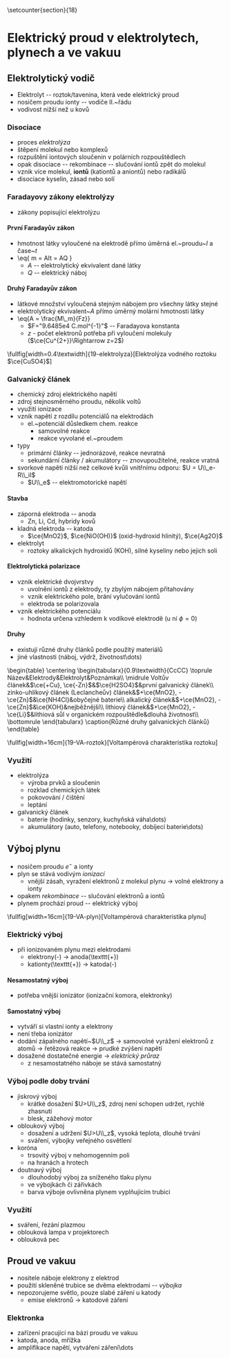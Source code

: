 \setcounter{section}{18}
# Elektrický proud v elektrolytech, plynech a ve vakuu
## Elektrolytický vodič
- Elektrolyt -- roztok/tavenina, která vede elektrický proud
- nosičem proudu ionty -- vodiče II.~řádu
- vodivost nižší než u kovů

### Disociace
- proces *elektrolýza*
- štěpení molekul nebo komplexů
- rozpuštění iontových sloučenin v polárních rozpouštědlech
- opak disociace -- rekombinace -- slučování iontů zpět do molekul
- vznik více molekul, **iontů** (kationtů a aniontů) nebo radikálů
- disociace kyselin, zásad nebo solí

### Faradayovy zákony elektrolýzy
- zákony popisující elektrolýzu

#### První Faradayův zákon
- hmotnost látky vyloučené na elektrodě přímo úměrná el.~proudu~$I$ a čase~$t$
- \eq{
		m = AIt = AQ
	}
	- $A$ -- elektrolytický ekvivalent dané látky
	- $Q$ -- elektrický náboj

#### Druhý Faradayův zákon
- látkové množství vyloučená stejným nábojem pro všechny látky stejné
- elektrolytický ekvivalent~$A$ přímo úměrný molární hmotnosti látky
- \eq{A = \frac{M\\_m}{Fz}}
	- $F="9.6485e4 C.mol^{-1}"$ -- Faradayova konstanta 
	- $z$ - počet elektronů potřeba při vyloučení molekuly ($\ce{Cu^{2+}}\Rightarrow z=2$)

\fullfig[width=0.4\textwidth]{19-elektrolyza}[Elektrolýza vodného roztoku $\ce{CuSO4}$]

### Galvanický článek
- chemický zdroj elektrického napětí
- zdroj stejnosměrného proudu, několik voltů
- využití ionizace
- vznik napětí z rozdílu potenciálů na elektrodách
	- el.~potenciál důsledkem chem. reakce
		- samovolné reakce
		- reakce vyvolané el.~proudem
- typy
	- primární články -- jednorázové, reakce nevratná
	- sekundární články / akumulátory -- znovupoužitelné, reakce vratná
- svorkové napětí nižší než celkové kvůli vnitřnímu odporu: $U = U\\_e-R\\_iI$
	- $U\\_e$ -- elektromotorické napětí

#### Stavba
- záporná elektroda -- anoda
	- Zn, Li, Cd, hybridy kovů
- kladná elektroda -- katoda
	- $\ce{MnO2}$, $\ce{NiO(OH)}$ (oxid-hydroxid hlinitý), $\ce{Ag2O}$
- elektrolyt
	- roztoky alkalických hydroxidů (KOH), silné kyseliny nebo jejich soli

#### Elektrolytická polarizace
- vznik elektrické dvojvrstvy
	- uvolnění iontů z elektrody, ty zbylým nábojem přitahovány
	- vznik elektrického pole, brání vylučování iontů
	- elektroda se polarizovala
- vznik elektrického potenciálu
	- hodnota určena vzhledem k vodíkové elektrodě (u ní $\phi = 0$)

#### Druhy
- existují různé druhy článků podle použitý materiálů
- jiné vlastnosti (náboj, výdrž, životnost\dots)

\begin{table}
\centering
\begin{tabularx}{0.9\textwidth}{CcCC}
\toprule
Název&Elektrody&Elektrolyt&Poznámka\\\\
\midrule
Voltův článek&$\ce{+Cu}, \ce{-Zn}$&$\ce{H2SO4}$&první galvanický článek\\\\
zinko-uhlíkový článek (Leclancheův) článek&$+\ce{MnO2}, -\ce{Zn}$&\ce{NH4Cl}&obyčejné baterie\\\\
alkalický článek&$+\ce{MnO2}, -\ce{Zn}$&\ce{KOH}&nejběžnější\\\\
lithiový článek&$+\ce{MnO2}, -\ce{Li}$&lithiová sůl v organickém rozpouštědle&dlouhá životnost\\\\
\bottomrule
\end{tabularx}
\caption{Různé druhy galvanických článků}
\end{table}

\fullfig[width=16cm]{19-VA-roztok}[Voltampérová charakteristika roztoku]

### Využití
- elektrolýza
	- výroba prvků a sloučenin
	- rozklad chemických látek
	- pokovování / čištění
	- leptání
- galvanický článek
	- baterie (hodinky, senzory, kuchyňská váha\dots)
	- akumulátory (auto, telefony, notebooky, dobíjecí baterie\dots)

## Výboj plynu
- nosičem proudu $e^-$ a ionty
- plyn se stává vodivým *ionizací*
	- vnější zásah, vyražení elektronů z molekul plynu $\rightarrow$ volné elektrony a ionty
- opakem *rekombinace* -- slučování elektronů a iontů
- plynem prochází proud -- elektrický výboj

\fullfig[width=16cm]{19-VA-plyn}[Voltampérová charakteristika plynu]

### Elektrický výboj
- při ionizovaném plynu mezi elektrodami
	- elektrony(-) $\rightarrow$ anoda(\texttt{+})
	- kationty(\texttt{+}) $\rightarrow$ katoda(-)

#### Nesamostatný výboj
- potřeba vnější ionizátor (ionizační komora, elektronky)

#### Samostatný výboj
- vytváří si vlastní ionty a elektrony
- není třeba ionizátor
- dodání zápalného napětí~$U\\_z$ $\rightarrow$ samovolné vyrážení elektronů z atomů $\rightarrow$ řetězová reakce $\rightarrow$ prudké zvýšení napětí
- dosažené dostatečné energie $\rightarrow$ *elektrický průraz*
	- z nesamostatného náboje se stává samostatný

### Výboj podle doby trvání
- jiskrový výboj
	- krátké dosažení $U>U\\_z$, zdroj není schopen udržet, rychlé zhasnutí
	- blesk, zážehový motor
- obloukový výboj
	- dosažení a udržení $U>U\\_z$, vysoká teplota, dlouhé trvání
	- sváření, výbojky veřejného osvětlení
- koróna
	- trsovitý výboj v nehomogenním poli
	- na hranách a hrotech
- doutnavý výboj
	- dlouhodobý výboj za sníženého tlaku plynu
	- ve výbojkách či zářivkách
	- barva výboje ovlivněna plynem vyplňujícím trubici

### Využití
- sváření, řezání plazmou
- oblouková lampa v projektorech
- oblouková pec

## Proud ve vakuu
- nositele náboje elektrony z elektrod
- použití skleněné trubice se dvěma elektrodami -- *výbojka*
- nepozorujeme světlo, pouze slabé záření u katody
	- emise elektronů $\rightarrow$ katodové záření

### Elektronka
- zařízení pracující na bázi proudu ve vakuu
- katoda, anoda, mřížka
- amplifikace napětí, vytváření záření\dots
